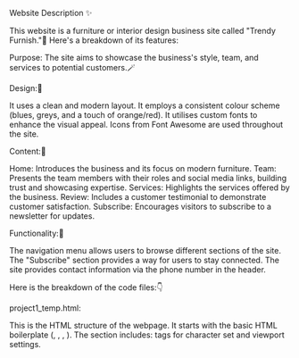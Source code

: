 
Website Description ✨

This website is a furniture or interior design business site called "Trendy Furnish."🚪
Here's a breakdown of its features: 

Purpose: The site aims to showcase the business's style, team, and services to potential customers.🪄

Design:🎊

It uses a clean and modern layout.
It employs a consistent colour scheme (blues, greys, and a touch of orange/red). 
It utilises custom fonts to enhance the visual appeal.
Icons from Font Awesome are used throughout the site.

Content:🔮

Home: Introduces the business and its focus on modern furniture.
Team: Presents the team members with their roles and social media links, building trust and showcasing expertise.
Services: Highlights the services offered by the business.
Review: Includes a customer testimonial to demonstrate customer satisfaction.
Subscribe: Encourages visitors to subscribe to a newsletter for updates.

Functionality:🎉

The navigation menu allows users to browse different sections of the site.
The "Subscribe" section provides a way for users to stay connected.
The site provides contact information via the phone number in the header.

Here is the breakdown of the code files:👇

project1_temp.html:

This is the HTML structure of the webpage.
It starts with the basic HTML boilerplate (<!DOCTYPE html>, <html>, <head>, <body>).
The <head> section includes:
<meta> tags for character set and viewport settings.
<title> set to "Trendy Furnish".
<link> to the custom CSS file (project1_temp.css).
<link> to a favicon.
<link> to Font Awesome for icons.
  
The <body> contains the following main sections:
Header (#header1):
Contains a logo (#logo).
A navigation menu (#menu) with links to Home, Blog, Gallery, Short Codes, and Mail Us. The Home link has an "active" ID.
A phone number display (.header_right).
Banner (#banner):
Displays a main title ("Good Design for Stylish Living") and a subtitle.
Home Content:
A section that presents a title ("Create A Modern Style With Our Furniture") and some descriptive text with an ordered list.
Team (#team_bx):
A section (with a dark background) showcasing team members.
Each team member is displayed in a team_box with their picture, name, job title, and social media icons.
Services:
A section that highlights various services using icons, titles, short descriptions, and "Learn More" buttons.
Review (#review):
A section (with a dark background) displaying a customer review with a profile picture and testimonial text.
Subscribe:
A section with a newsletter subscription form (an input box and a "Subscribe" button).
Footer:
A section (with a dark background) containing:
Social icons.
Navigation links.
Copyright information.
  
project1_temp.css:

This file provides the styling for the HTML elements.
It starts by defining @font-face rules to import custom fonts ("DMSans," "Roboto," and "Playfair").
It resets default margins and paddings for all elements (*{margin:0px;padding:0px;}).
It removes underlines from links (a{text-decoration: none;}).
It defines a set of CSS variables (:root) to store colors and other reusable values. This promotes consistency.
It provides a collection of custom CSS classes for:
Widths (.w1100, .w550, etc.)
Margins (.mauto, .my1, .mx2, etc.)
Floats (.fleft, .fright)
Text alignment (.cnt, .lft, .rgt, .jst)
Colors (.fgc, .fgc1, .bgc, etc.)
Font sizes (.f12, .f20, .f30, etc.)
Font families (.fbold, .fthin, .fcond)
Font weight (.fwb)
Padding (.px1, .py2, .pl3, etc.)
Line height (.lh1, .lh2, .lh3)
Letter spacing (.ls1, .ls2)
Custom line styles (.line1, .line2)
It styles specific sections like the header, menu, banner, team boxes, services, review section, subscribe area, and footer.
It handles the layout, colors, fonts, spacing, and other visual aspects of the webpage.
